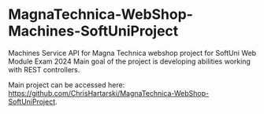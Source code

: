 # MagnaTechnica-WebShop-Machines-SoftUniProject
Machines Service API for Magna Technica webshop project for SoftUni Web Module Exam 2024 Main goal of the project is developing abilities working with REST controllers.

Main project can be accessed here: https://github.com/ChrisHartarski/MagnaTechnica-WebShop-SoftUniProject.
